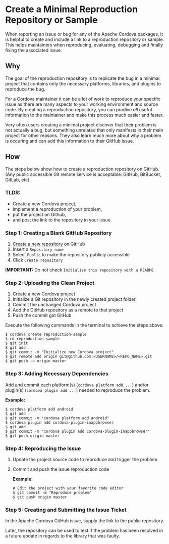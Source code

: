 # Create a Minimal Reproduction Repository or Sample

When reporting an issue or bug for any of the Apache Cordova packages, it is helpful to create and include a link to a reproduction repository or sample. This helps maintainers when reproducing, evaluating, debugging and finally fixing the associated issue.

## Why

The goal of the reproduction repository is to replicate the bug in a minimal project that contains only the necessary platforms, libraries, and plugins to reproduce the bug. 

For a Cordova maintainer it can be a lot of work to reproduce your specific issue as there are many aspects to your  working environment and source code. By creating a reproduction repository, you can prodive _all_ useful information to the maintainer and make this process much easier and faster.

Very often users creating a minimal project discover that their problem is not actually a bug, but something unrelated that only manifests in their main project for other reasons. They also learn much more about why a problem is occuring and can add this information to their GitHub issue.

## How

The steps below show how to create a reproduction repository on GitHub. (Any public accessible Git remote service is acceptable: GitHub, BitBucket, GitLab, etc).

### TLDR:

- Create a new Cordova project,
- implement a reproduction of your problem, 
- put the project on Github,
- and post the link to the repository in your issue.

### Step 1: Creating a Blank GitHub Repository

1. [Create a new repository](https://github.com/new) on GitHub
1. Insert a `Repository name`
1. Select `Public` to make the repository publicly accessible
1. Click `Create repository`

**IMPORTANT:** Do not check `Initialize this repository with a README`

### Step 2: Uploading the Clean Project

1. Create a new Cordova project
1. Initialize a Git repository in the newly created project folder
1. Commit the unchanged Cordova project
1. Add the GitHub repository as a remote to that project
1. Push the commit got GitHub

Execute the following commands in the terminal to achieve the steps above:

```
$ cordova create reproduction-sample
$ cd reproduction-sample
$ git init
$ git add .
$ git commit -m "Initialize new Cordova project"
$ git remote add origin git@github.com:<USERNAME>/<REPO_NAME>.git
$ git push -u origin master
```

### Step 3: Adding Necessary Dependencies

Add and commit each platform(s) (`cordova platform add ...`) and/or plugin(s) (`cordova plugin add ...`) needed to reproduce the problem.

**Example:**
```
$ cordova platform add android
$ git add .
$ git commit -m "cordova platform add android"
$ cordova plugin add cordova-plugin-inappbrowser
$ git add .
$ git commit -m "cordova plugin add cordova-plugin-inappbrowser"
$ git push origin master
```

### Step 4: Reproducing the Issue

1. Update the project source code to reproduce and trigger the problem
1. Commit and push the issue reproduction code

    **Example:**
    ```
    # Edit the project with your favorite code editor
    $ git commit -m "Reproduce problem"
    $ git push origin master
    ```

### Step 5: Creating and Submitting the Issue Ticket

In the Apache Cordova GitHub issue, supply the link to the public repository.

Later, the repository can be used to test if the problem has been resolved in a future update in regards to the library that was faulty.
